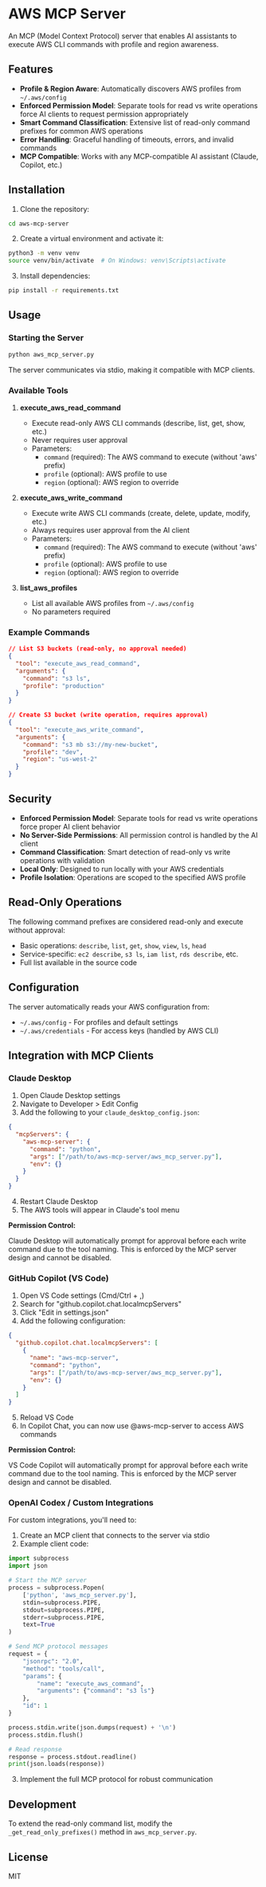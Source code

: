 # AWS MCP Server

An MCP (Model Context Protocol) server that enables AI assistants to execute AWS CLI commands with profile and region awareness.

## Features

- **Profile & Region Aware**: Automatically discovers AWS profiles from `~/.aws/config`
- **Enforced Permission Model**: Separate tools for read vs write operations force AI clients to request permission appropriately
- **Smart Command Classification**: Extensive list of read-only command prefixes for common AWS operations
- **Error Handling**: Graceful handling of timeouts, errors, and invalid commands
- **MCP Compatible**: Works with any MCP-compatible AI assistant (Claude, Copilot, etc.)

## Installation

1. Clone the repository:
```bash
cd aws-mcp-server
```

2. Create a virtual environment and activate it:
```bash
python3 -m venv venv
source venv/bin/activate  # On Windows: venv\Scripts\activate
```

3. Install dependencies:
```bash
pip install -r requirements.txt
```

## Usage

### Starting the Server

```bash
python aws_mcp_server.py
```

The server communicates via stdio, making it compatible with MCP clients.

### Available Tools

1. **execute_aws_read_command**
   - Execute read-only AWS CLI commands (describe, list, get, show, etc.)
   - Never requires user approval
   - Parameters:
     - `command` (required): The AWS command to execute (without 'aws' prefix)
     - `profile` (optional): AWS profile to use
     - `region` (optional): AWS region to override

2. **execute_aws_write_command**
   - Execute write AWS CLI commands (create, delete, update, modify, etc.)
   - Always requires user approval from the AI client
   - Parameters:
     - `command` (required): The AWS command to execute (without 'aws' prefix)
     - `profile` (optional): AWS profile to use
     - `region` (optional): AWS region to override

3. **list_aws_profiles**
   - List all available AWS profiles from `~/.aws/config`
   - No parameters required

### Example Commands

```json
// List S3 buckets (read-only, no approval needed)
{
  "tool": "execute_aws_read_command",
  "arguments": {
    "command": "s3 ls",
    "profile": "production"
  }
}

// Create S3 bucket (write operation, requires approval)
{
  "tool": "execute_aws_write_command", 
  "arguments": {
    "command": "s3 mb s3://my-new-bucket",
    "profile": "dev",
    "region": "us-west-2"
  }
}
```

## Security

- **Enforced Permission Model**: Separate tools for read vs write operations force proper AI client behavior
- **No Server-Side Permissions**: All permission control is handled by the AI client
- **Command Classification**: Smart detection of read-only vs write operations with validation
- **Local Only**: Designed to run locally with your AWS credentials
- **Profile Isolation**: Operations are scoped to the specified AWS profile

## Read-Only Operations

The following command prefixes are considered read-only and execute without approval:

- Basic operations: `describe`, `list`, `get`, `show`, `view`, `ls`, `head`
- Service-specific: `ec2 describe`, `s3 ls`, `iam list`, `rds describe`, etc.
- Full list available in the source code

## Configuration

The server automatically reads your AWS configuration from:
- `~/.aws/config` - For profiles and default settings
- `~/.aws/credentials` - For access keys (handled by AWS CLI)

## Integration with MCP Clients

### Claude Desktop

1. Open Claude Desktop settings
2. Navigate to Developer > Edit Config
3. Add the following to your `claude_desktop_config.json`:

```json
{
  "mcpServers": {
    "aws-mcp-server": {
      "command": "python",
      "args": ["/path/to/aws-mcp-server/aws_mcp_server.py"],
      "env": {}
    }
  }
}
```

4. Restart Claude Desktop
5. The AWS tools will appear in Claude's tool menu

**Permission Control:**

Claude Desktop will automatically prompt for approval before each write command due to the tool naming. This is enforced by the MCP server design and cannot be disabled.

### GitHub Copilot (VS Code)

1. Open VS Code settings (Cmd/Ctrl + ,)
2. Search for "github.copilot.chat.localmcpServers"
3. Click "Edit in settings.json"
4. Add the following configuration:

```json
{
  "github.copilot.chat.localmcpServers": [
    {
      "name": "aws-mcp-server",
      "command": "python",
      "args": ["/path/to/aws-mcp-server/aws_mcp_server.py"],
      "env": {}
    }
  ]
}
```

5. Reload VS Code
6. In Copilot Chat, you can now use @aws-mcp-server to access AWS commands

**Permission Control:**

VS Code Copilot will automatically prompt for approval before each write command due to the tool naming. This is enforced by the MCP server design and cannot be disabled.

### OpenAI Codex / Custom Integrations

For custom integrations, you'll need to:

1. Create an MCP client that connects to the server via stdio
2. Example client code:

```python
import subprocess
import json

# Start the MCP server
process = subprocess.Popen(
    ['python', 'aws_mcp_server.py'],
    stdin=subprocess.PIPE,
    stdout=subprocess.PIPE,
    stderr=subprocess.PIPE,
    text=True
)

# Send MCP protocol messages
request = {
    "jsonrpc": "2.0",
    "method": "tools/call",
    "params": {
        "name": "execute_aws_command",
        "arguments": {"command": "s3 ls"}
    },
    "id": 1
}

process.stdin.write(json.dumps(request) + '\n')
process.stdin.flush()

# Read response
response = process.stdout.readline()
print(json.loads(response))
```

3. Implement the full MCP protocol for robust communication

## Development

To extend the read-only command list, modify the `_get_read_only_prefixes()` method in `aws_mcp_server.py`.

## License

MIT